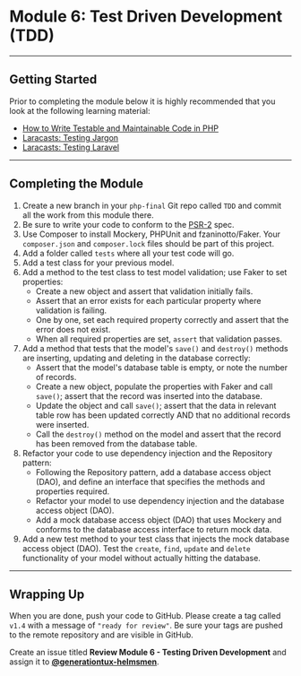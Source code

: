 # Module 6: Test Driven Development (TDD)

***

## Getting Started

Prior to completing the module below it is highly recommended that you look at the following learning material:

- [How to Write Testable and Maintainable Code in PHP](http://net.tutsplus.com/tutorials/php/how-to-write-testable-and-maintainable-code-in-php/)
- [Laracasts: Testing Jargon](https://laracasts.com/series/testing-jargon)
- [Laracasts: Testing Laravel](https://laracasts.com/series/phpunit-testing-in-laravel)

***

## Completing the Module

1. Create a new branch in your `php-final` Git repo called `TDD` and commit all the work from this module there.
2. Be sure to write your code to conform to the [PSR-2](http://www.php-fig.org/psr/psr-2/) spec.
3. Use Composer to install Mockery, PHPUnit and fzaninotto/Faker. Your `composer.json` and `composer.lock` files should be part of this project.
4. Add a folder called `tests` where all your test code will go.
5. Add a test class for your previous model.
6. Add a method to the test class to test model validation; use Faker to set properties:
	- Create a new object and assert that validation initially fails.
	- Assert that an error exists for each particular property where validation is failing.
	- One by one, set each required property correctly and assert that the error does not exist.
	- When all required properties are set, `assert` that validation passes.
7. Add a method that tests that the model's `save()` and `destroy()` methods are inserting, updating and deleting in the database correctly:
	- Assert that the model's database table is empty, or note the number of records.
	- Create a new object, populate the properties with Faker and call `save()`; assert that the record was inserted into the database.
	- Update the object and call `save()`; assert that the data in relevant table row has been updated correctly AND that no additional records were inserted.
	- Call the `destroy()` method on the model and assert that the record has been removed from the database table.
8. Refactor your code to use dependency injection and the Repository pattern:
	- Following the Repository pattern, add a database access object (DAO), and define an interface that specifies the methods and properties required.
	- Refactor your model to use dependency injection and the database access object (DAO).
	- Add a mock database access object (DAO) that uses Mockery and conforms to the database access interface to return mock data.
9. Add a new test method to your test class that injects the mock database access object (DAO). Test the `create`, `find`, `update` and `delete` functionality of your model without actually hitting the database.

***

## Wrapping Up

When you are done, push your code to GitHub. Please create a tag called `v1.4` with a message of `"ready for review"`. Be sure your tags are pushed to the remote repository and are visible in GitHub.

Create an issue titled **Review Module 6 - Testing Driven Development** and assign it to [**@generationtux-helmsmen**](https://github.com/generationtux-helmsmen).
